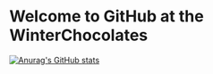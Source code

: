 # Welcome to GitHub at the WinterChocolates
[![Anurag's GitHub stats](https://github-readme-stats.vercel.app/api?username=WinterChocolates)](https://github.com/anuraghazra/github-readme-stats)
